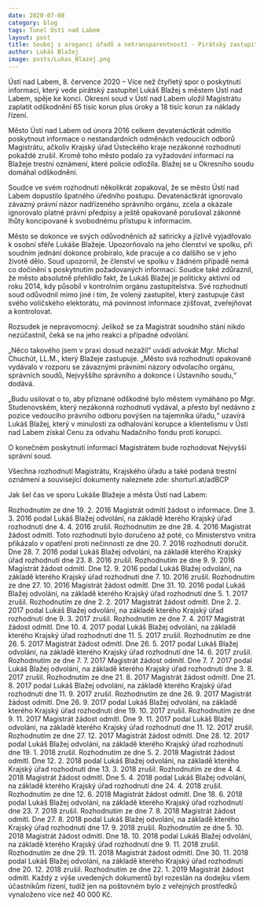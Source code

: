 ```yaml
---
date: 2020-07-08
category: blog
tags: Tunel Ústí nad Labem 
layout: post
title: Souboj s arogancí úřadů a netransparentností - Pirátský zastupitel Lukáš Blažej vyhrál čtyřletý spor s městem Ústí nad Labem
author: Lukáš Blažej
image: posts/Lukas_Blazej.png
---
```


Ústí nad Labem, 8. července 2020 – Více než čtyřletý spor o poskytnutí informací, který vede pirátský zastupitel Lukáš Blažej s městem Ústí nad Labem, spěje ke konci. Okresní soud v Ústí nad Labem uložil Magistrátu zaplatit odškodnění 65 tisíc korun plus úroky a 18 tisíc korun za náklady řízení.

Město Ústí nad Labem od února 2016 celkem devatenáctkrát odmítlo poskytnout informace o nestandardních odměnách vedoucích odborů Magistrátu, ačkoliv Krajský úřad Ústeckého kraje nezákonné rozhodnutí pokaždé zrušil. Kromě toho město podalo za vyžadování informací na Blažeje trestní oznámení, které policie odložila. Blažej se u Okresního soudu domáhal odškodnění.

Soudce ve svém rozhodnutí několikrát zopakoval, že se město Ústí nad Labem dopustilo špatného úředního postupu. Devatenáctkrát ignorovalo závazný právní názor nadřízeného  správního orgánu, zcela a okázale ignorovalo platné právní předpisy a ještě opakovaně porušoval zákonné lhůty koncipované k svobodnému přístupu k informacím. 

Město se dokonce ve svých odůvodněních až satiricky a jízlivě vyjadřovalo k osobní sféře Lukáše Blažeje. Upozorňovalo na jeho členství ve spolku, při soudním jednání dokonce probíralo, kde pracuje a co dalšího se v jeho životě dělo. Soud upozornil, že členství ve spolku v žádném případě nemá co dočinění s poskytnutím požadovaných informací. Soudce také zdůraznil, že město absolutně přehlídlo fakt, že Lukáš Blažej je politicky aktivní od roku 2014, kdy působil v kontrolním orgánu zastupitelstva. Své rozhodnutí soud odůvodnil mimo jiné i tím, že volený zastupitel, který zastupuje část svého voličského elektorátu, má povinnost informace zjišťovat, zveřejňovat a kontrolovat.

Rozsudek je nepravomocný. Jelikož se za Magistrát soudního stání nikdo nezúčastnil, čeká se na jeho reakci a případné odvolání.

„Něco takového jsem v praxi dosud nezažil“ uvádí advokát Mgr. Michal Chuchút, LL.M., který Blažeje zastupuje. „Město svá rozhodnutí opakovaně vydávalo v rozporu se závaznými právními názory odvolacího orgánu, správních soudů, Nejvyššího správního a dokonce i Ústavního soudu,“ dodává.

„Budu usilovat o to, aby přiznané odškodné bylo městem vymáháno po Mgr. Studenovském, který nezákonná rozhodnutí vydával, a přesto byl nedávno z pozice vedoucího právního odboru povýšen na tajemníka úřadu,“ uzavírá Lukáš Blažej, který v minulosti za odhalování korupce a klientelismu v Ústí nad Labem získal Cenu za odvahu Nadačního fondu proti korupci.

O konečném poskytnutí informací Magistrátem bude rozhodovat Nejvyšší správní soud.

Všechna rozhodnutí Magistrátu, Krajského úřadu a také podaná trestní oznámení a související dokumenty naleznete zde: shorturl.at/adBCP

Jak šel čas ve sporu Lukáše Blažeje a města Ústí nad Labem:

Rozhodnutím ze dne 19. 2. 2016 Magistrát odmítl žádost o informace. Dne 3. 3. 2016 podal Lukáš Blažej odvolání, na základě kterého Krajský úřad rozhodnutí dne 4. 4. 2016 zrušil.
Rozhodnutím ze dne 28. 4. 2016 Magistrát žádost odmítl. Toto rozhodnutí bylo doručeno až poté, co Ministerstvo vnitra přikázalo v opatření proti nečinnosti ze dne 20. 7. 2016 rozhodnutí doručit. Dne 28. 7. 2016 podal Lukáš Blažej odvolání, na základě kterého Krajský úřad rozhodnutí dne 23. 8. 2016 zrušil.
Rozhodnutím ze dne 9. 9. 2016 Magistrát žádost odmítl. Dne 12. 9. 2016 podal Lukáš Blažej odvolání, na základě kterého Krajský úřad rozhodnutí dne 7. 10. 2016 zrušil.
Rozhodnutím ze dne 27. 10. 2016 Magistrát žádost odmítl. Dne 31. 10. 2016 podal Lukáš Blažej odvolání, na základě kterého Krajský úřad rozhodnutí dne 5. 1. 2017 zrušil.
Rozhodnutím ze dne 2. 2. 2017 Magistrát žádost odmítl. Dne 2. 2. 2017 podal Lukáš Blažej odvolání, na základě kterého Krajský úřad rozhodnutí dne 9. 3. 2017 zrušil.
Rozhodnutím ze dne 7. 4. 2017 Magistrát žádost odmítl. Dne 10. 4. 2017 podal Lukáš Blažej odvolání, na základě kterého Krajský úřad rozhodnutí dne 11. 5. 2017 zrušil.
Rozhodnutím ze dne 26. 5. 2017 Magistrát žádost odmítl. Dne 26. 5. 2017 podal Lukáš Blažej odvolání, na základě kterého Krajský úřad rozhodnutí dne 14. 6. 2017 zrušil.
Rozhodnutím ze dne 7. 7. 2017 Magistrát žádost odmítl. Dne 7. 7. 2017 podal Lukáš Blažej odvolání, na základě kterého Krajský úřad rozhodnutí dne 3. 8. 2017 zrušil.
Rozhodnutím ze dne 21. 8. 2017 Magistrát žádost odmítl. Dne 21. 8. 2017 podal Lukáš Blažej odvolání, na základě kterého Krajský úřad rozhodnutí dne 11. 9. 2017 zrušil.
Rozhodnutím ze dne 26. 9. 2017 Magistrát žádost odmítl. Dne 26. 9. 2017 podal Lukáš Blažej odvolání, na základě kterého Krajský úřad rozhodnutí dne 19. 10. 2017 zrušil.
Rozhodnutím ze dne 9. 11. 2017 Magistrát žádost odmítl. Dne 9. 11. 2017 podal Lukáš Blažej odvolání, na základě kterého Krajský úřad rozhodnutí dne 11. 12. 2017 zrušil.
Rozhodnutím ze dne 27. 12. 2017 Magistrát žádost odmítl. Dne 28. 12. 2017 podal Lukáš Blažej odvolání, na základě kterého Krajský úřad rozhodnutí dne 19. 1. 2018 zrušil.
Rozhodnutím ze dne 5. 2. 2018 Magistrát žádost odmítl. Dne 12. 2. 2018 podal Lukáš Blažej odvolání, na základě kterého Krajský úřad rozhodnutí dne 13. 3. 2018 zrušil.
Rozhodnutím ze dne 4. 4. 2018 Magistrát žádost odmítl. Dne 5. 4. 2018 podal Lukáš Blažej odvolání, na základě kterého Krajský úřad rozhodnutí dne 24. 4. 2018 zrušil.
Rozhodnutím ze dne 12. 6. 2018 Magistrát žádost odmítl. Dne 18. 6. 2018 podal Lukáš Blažej odvolání, na základě kterého Krajský úřad rozhodnutí dne 23. 7. 2018 zrušil.
Rozhodnutím ze dne 7. 8. 2018 Magistrát žádost odmítl. Dne 27. 8. 2018 podal Lukáš Blažej odvolání, na základě kterého Krajský úřad rozhodnutí dne 17. 9. 2018 zrušil.
Rozhodnutím ze dne 5. 10. 2018 Magistrát žádost odmítl. Dne 18. 10. 2018 podal Lukáš Blažej odvolání, na základě kterého Krajský úřad rozhodnutí dne 9. 11. 2018 zrušil.
Rozhodnutím ze dne 29. 11. 2018 Magistrát žádost odmítl. Dne 30. 11. 2018 podal Lukáš Blažej odvolání, na základě kterého Krajský úřad rozhodnutí dne 20. 12. 2018 zrušil.
Rozhodnutím ze dne 22. 1. 2019 Magistrát žádost odmítl.
Každý z výše uvedených dokumentů byl rozeslán na dodejku všem účastníkům řízení, tudíž jen na poštovném bylo z veřejných prostředků vynaloženo více než 40 000 Kč.
